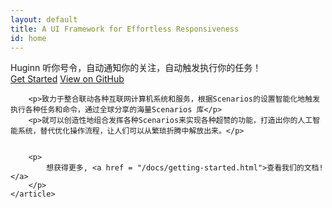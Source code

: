 ```yaml
---
layout: default
title: A UI Framework for Effortless Responsiveness
id: home
---
```


<div class="hero">
	<div class="container">
		<div class="hero-title">Huginn 听你号令，自动通知你的关注，自动触发执行你的任务！</div>
		<a href="/docs/getting-started.html" class="btn">Get Started</a>
		<a href="https://github.com/facebook/AsyncDisplayKit" class="btn btn-outlined">View on GitHub</a>
	</div>
</div>

<div class="container">
	<article>
		
		<p>致力于整合联动各种互联网计算机系统和服务，根据Scenarios的设置智能化地触发执行各种任务和命令，通过全球分享的海量Scenarios 库</p>
		<p>就可以创造性地组合发挥各种Scenarios来实现各种超赞的功能，打造出你的人工智能系统，替代优化操作流程，让人们可以从繁琐折腾中解放出来。</p>
		
		
		<p>
		    想获得更多, <a href = "/docs/getting-started.html">查看我们的文档!</a>
		</p>
	</article>
</div>
